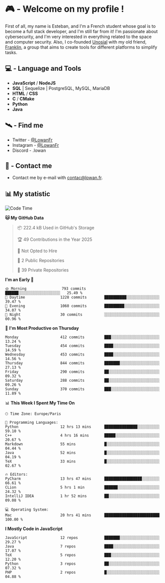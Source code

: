 # 🎮 - Welcome on my profile !
First of all, my name is Esteban, and I'm a French student whose goal is to become a full stack developer, and I'm still far from it!
I'm passionate about cybersecurity, and I'm very interested in everything related to the space and computer security.
Also, I co-founded [Unosial](https://github.com/Unosial) with my old friend, [Franklin](https://github.com/AbaFranklin/), a group that aims to create tools for different platforms to simplify tasks. 



## 💻 - Language and Tools
- **JavaScript** / **NodeJS**
- **SQL** | Sequelize | PostgreSQL, MySQL, MariaDB
- **HTML** / **CSS**
- **C** / **CMake**
- **Python**
- **Java**

## 🛰️ - Find me

 - Twitter - [@LowanFr](https://twitter.com/LowanFr/)
 - Instagram - [@LowanFr](https://instagram.com/LowanFr)
 - Discord -  .lowan
 
## 📡 - Contact me
 - Contact me by e-mail with [contac@lowan.fr](mailto:contact@lowan.fr).

## 📊 My statistic
<!--START_SECTION:waka-->
![Code Time](http://img.shields.io/badge/Code%20Time-1%2C198%20hrs%2020%20mins-blue)

**🐱 My GitHub Data** 

> 📦 222.4 kB Used in GitHub's Storage 
 > 
> 🏆 49 Contributions in the Year 2025
 > 
> 🚫 Not Opted to Hire
 > 
> 📜 2 Public Repositories 
 > 
> 🔑 39 Private Repositories 
 > 
**I'm an Early 🐤** 

```text
🌞 Morning                793 commits         ██████░░░░░░░░░░░░░░░░░░░   25.49 % 
🌆 Daytime                1228 commits        ██████████░░░░░░░░░░░░░░░   39.47 % 
🌃 Evening                1060 commits        █████████░░░░░░░░░░░░░░░░   34.07 % 
🌙 Night                  30 commits          ░░░░░░░░░░░░░░░░░░░░░░░░░   00.96 % 
```
📅 **I'm Most Productive on Thursday** 

```text
Monday                   412 commits         ███░░░░░░░░░░░░░░░░░░░░░░   13.24 % 
Tuesday                  454 commits         ████░░░░░░░░░░░░░░░░░░░░░   14.59 % 
Wednesday                453 commits         ████░░░░░░░░░░░░░░░░░░░░░   14.56 % 
Thursday                 844 commits         ███████░░░░░░░░░░░░░░░░░░   27.13 % 
Friday                   290 commits         ██░░░░░░░░░░░░░░░░░░░░░░░   09.32 % 
Saturday                 288 commits         ██░░░░░░░░░░░░░░░░░░░░░░░   09.26 % 
Sunday                   370 commits         ███░░░░░░░░░░░░░░░░░░░░░░   11.89 % 
```


📊 **This Week I Spent My Time On** 

```text
🕑︎ Time Zone: Europe/Paris

💬 Programming Languages: 
Python                   12 hrs 13 mins      ███████████████░░░░░░░░░░   59.10 % 
C++                      4 hrs 16 mins       █████░░░░░░░░░░░░░░░░░░░░   20.67 % 
Markdown                 55 mins             █░░░░░░░░░░░░░░░░░░░░░░░░   04.44 % 
Java                     52 mins             █░░░░░░░░░░░░░░░░░░░░░░░░   04.19 % 
TeX                      33 mins             █░░░░░░░░░░░░░░░░░░░░░░░░   02.67 % 

🔥 Editors: 
PyCharm                  13 hrs 47 mins      █████████████████░░░░░░░░   66.61 % 
CLion                    5 hrs 1 min         ██████░░░░░░░░░░░░░░░░░░░   24.32 % 
IntelliJ IDEA            1 hr 52 mins        ██░░░░░░░░░░░░░░░░░░░░░░░   09.08 % 

💻 Operating System: 
Mac                      20 hrs 41 mins      █████████████████████████   100.00 % 
```

**I Mostly Code in JavaScript** 

```text
JavaScript               12 repos            ███████░░░░░░░░░░░░░░░░░░   29.27 % 
Java                     7 repos             ████░░░░░░░░░░░░░░░░░░░░░   17.07 % 
TeX                      5 repos             ███░░░░░░░░░░░░░░░░░░░░░░   12.20 % 
Python                   3 repos             ██░░░░░░░░░░░░░░░░░░░░░░░   07.32 % 
PHP                      2 repos             █░░░░░░░░░░░░░░░░░░░░░░░░   04.88 % 
```




<!--END_SECTION:waka-->
